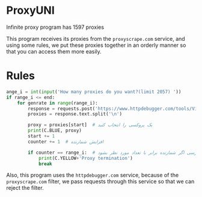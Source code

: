# ProxyUNI
Infinite proxy program has 1597 proxies

This program receives its proxies from the `proxyscrape.com` service, and using some rules, we put these proxies together in an orderly manner so that you can access them more easily.

# Rules

```Python
ange_i = int(input('How many proxies do you want?(limit 2057) '))
if range_i <= end:
    for genrate in range(range_i):
        response = requests.post('https://www.httpdebugger.com/tools/ViewHttpHeaders.aspx', json=data)
        proxies = response.text.split('\n')

        proxy = proxies[start]  # یک پروکسی را انتخاب کنید
        print(C.BLUE, proxy)
        start += 1
        counter += 1  # افزایش شمارنده

        if counter == range_i:  # بررسی اگر شمارنده برابر با تعداد مورد نظر بشود
            print(C.YELLOW+'Proxy termination')
            break
```
Also, this program uses the `httpdebugger.com` service, because of the `proxyscrape.com` filter, we pass requests through this service so that we can reject the filter.
